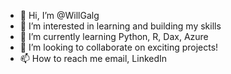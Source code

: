 - 👋 Hi, I’m @WillGalg
- 👀 I’m interested in learning and building my skills
- 🌱 I’m currently learning Python, R, Dax, Azure
- 💞️ I’m looking to collaborate on exciting projects!
- 📫 How to reach me email, LinkedIn

<!---
WillGalg/WillGalg is a ✨ special ✨ repository because its `README.md` (this file) appears on your GitHub profile.
You can click the Preview link to take a look at your changes.
--->
